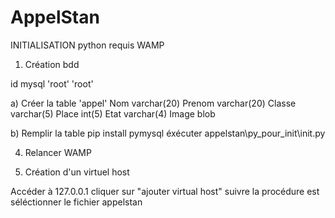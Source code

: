 # AppelStan


INITIALISATION
python requis
WAMP

1) Création bdd

id mysql 'root' 'root'

a) Créer la table 'appel'
Nom		varchar(20)
Prenom		varchar(20)
Classe		varchar(5)
Place		int(5)
Etat		varchar(4)
Image		blob

b) Remplir la table
pip install pymysql
éxécuter appelstan\py_pour_init\init.py

4) Relancer WAMP

5) Création d'un virtuel host

Accéder à 127.0.0.1
cliquer sur "ajouter virtual host"
suivre la procédure est séléctionner le fichier appelstan
